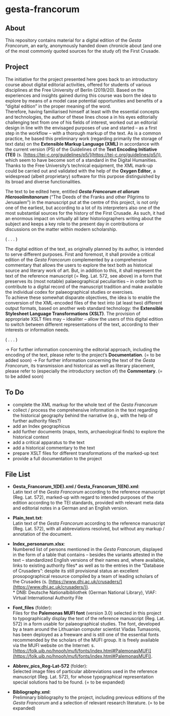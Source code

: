 # gesta-francorum

## About
This repository contains material for a digital edition of the *Gesta Francorum*, an early, anonymously handed down chronicle about (and one of the most commonly quoted sources for the study of) the First Crusade.

## Project
The initiative for the project presented here goes back to an introductory course about digital editorial activities, offered for students of various disciplines at the Free University of Berlin (2019/20). Based on the experiences and insights gained during this course was born the idea to explore by means of a model case potential opportunities and benefits of a “digital edition” in the proper meaning of the word.  
Therefore, having familiarised himself at least with the essential concepts and technologies, the author of these lines chose a in his eyes editorially challenging text from one of his fields of interest, worked out an editorial design in line with the envisaged purposes of use and started – as a first step in the workflow – with a thorough markup of the text. As is a common practice, he based this preliminary work (regarding primarily the storage of text data) on the **Extensible Markup Language (XML)** in accordance with the current version (P5) of the Guidelines of the **Text Encoding Initiative (TEI)** (s. [https://tei-c.org/guidelines/p5/](https://tei-c.org/guidelines/p5/)), which seem to have become sort of a standard in the Digital Humanities. Thanks to the Free University’s technical equipment, the XML mark-up could be carried out and validated with the help of the **Oxygen Editor**, a widespread (albeit proprietary) software for this purpose distinguished by its broad and diverse functionalities.  
  
The text to be edited here, entitled ***Gesta Francorum et aliorum Hierosolimitanorum*** (“The Deeds of the Franks and other Pilgrims to Jerusalem”) in the manuscript put at the centre of this project, is not only one of the earliest, but according to a lot of its interpreters also one of the most substantial sources for the history of the First Crusade. As such, it had an enormous impact on virtually all later historiographers writing about the subject and keeps a key role to the present day in contributions or discussions on the matter within modern scholarship.  
  
( . . . )  

The digital edition of the text, as originally planned by its author, is intended to serve different purposes. First and foremost, it shall provide a critical edition of the *Gesta Francorum* complemented by a comprehensive commentary that allows the users to explore the text both as historical source and literary work of art. But, in addition to this, it shall represent the text of the reference manuscript (= Reg. Lat. 572, see above) in a form that preserves its (most notable) palaeographical peculiarities – in order both to contribute to a digital record of the manuscript tradition and make available the individual codex for palaeographical studies or exercises.  
To achieve these somewhat disparate objectives, the idea is to enable the conversion of the XML-encoded files of the text into (at least two) different output formats, based on another web standard technology: the **Extensible Stylesheet Language Transformations (XSLT)**. The provision of appropriate XSLT files may – idealiter – allow the users of this digital edition to switch between different representations of the text, according to their interests or information needs.  
  
( . . . )  

&#x2192; For further information concerning the editorial approach, including the encoding of the text, please refer to the project’s **Documentation**. (= to be added soon)
&#x2192; For further information concerning the text of the *Gesta Francorum*, its transmission and historical as well as literary placement, please refer to (especially the introductory section of) the **Commentary**. (= to be added soon)
  
## To Do  
+ complete the XML markup for the whole text of the *Gesta Francorum*  
+ collect / process the comprehensive information in the text regarding the historical geography behind the narrative (e.g., with the help of further authority files?)  
+ add an Index geographicus  
+ add further documents (maps, texts, archaeological finds) to explore the historical context  
+ add a critical apparatus to the text  
+ add a historical commentary to the text  
+ prepare XSLT files for different transformations of the marked-up text  
+ provide a full documentation to the project
  
## File List

* **Gesta_Francorum_1(DE).xml / Gesta_Francorum_1(EN).xml**:  
Latin text of the *Gesta Francorum* according to the reference manuscript (Reg. Lat. 572), marked-up with regard to intended purposes of the edition according to the TEI standards, provided with relevant meta data and editorial notes in a German and an English version.

* **Plain_text.txt**:  
Latin text of the *Gesta Francorum* according to the reference manuscript (Reg. Lat. 572), with all abbreviations resolved, but without any markup / annotation of the document.

* **Index_personarum.xlsx**:  
Numbered list of persons mentioned in the *Gesta Francorum*, displayed in the form of a table that contains – besides the variants attested in the text – standardized English versions of their names and, where available, links to existing authority files\* as well as to the entries in the “Database of Crusaders”: despite its still provisional status an excellent prosopographical resource compiled by a team of leading scholars of the Crusades (s. [https://www.dhi.ac.uk/crusaders/](https://www.dhi.ac.uk/crusaders/)).  
\* DNB: Deutsche Nationalbibliothek (German National Library), VIAF: Virtual International Authority File

* **Font_files** (folder):  
Files for the **Palemonas MUFI font** (version 3.0) selected in this project to typographically display the text of the reference manuscript (Reg. Lat. 572) in a form usable for palaeographical studies. The font, developed by a team around the Lithuanian computer scientist Vladas Tumasonis, has been deployed as a freeware and is still one of the essential fonts recommended by the scholars of the MUFI group. It is freely available via the MUFI website on the Internet: s. [https://folk.uib.no/hnooh/mufi/fonts/index.html#PalemonasMUFI](https://folk.uib.no/hnooh/mufi/fonts/index.html#PalemonasMUFI).

* **Abbrev_pics_Reg-Lat-572** (folder):  
Selected image files of particular abbreviations used in the reference manuscript (Reg. Lat. 572), for whose typographical representation special solutions had to be found. (= to be expanded)

* **Bibliography.xml**:  
Preliminary bibliography to the project, including previous editions of the *Gesta Francorum* and a selection of relevant research literature. (= to be expanded)
